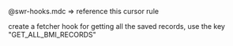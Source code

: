 @swr-hooks.mdc => reference this cursor rule

create a fetcher hook for getting all the saved records, use the key "GET_ALL_BMI_RECORDS"
